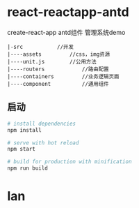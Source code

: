 # react-reactapp-antd
create-react-app antd组件 管理系统demo

```
|-src  			//开发
|----assets  		//css，img资源
|----unit.js  		//公用方法
|----routers            //路由配置
|----containers         //业务逻辑页面
|----component          //通用组件
```

## 启动

``` bash
# install dependencies
npm install

# serve with hot reload
npm start

# build for production with minification
npm run build
```
# lan
